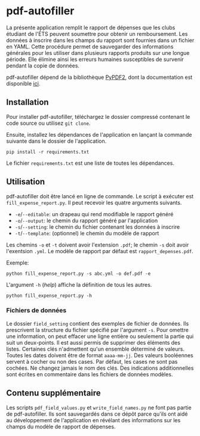 # pdf-autofiller

La présente application remplit le rapport de dépenses que les clubs étudiant
de l'ÉTS peuvent soumettre pour obtenir un remboursement. Les données à
inscrire dans les champs du rapport sont fournies dans un fichier en YAML.
Cette procédure permet de sauvegarder des informations générales pour les
utiliser dans plusieurs rapports produits sur une longue période. Elle élimine
ainsi les erreurs humaines susceptibles de survenir pendant la copie de
données.

pdf-autofiller dépend de la bibliothèque
[PyPDF2](https://github.com/mstamy2/PyPDF2),
dont la documentation est disponible [ici](https://pythonhosted.org/PyPDF2/).

## Installation

Pour installer pdf-autofiller, téléchargez le dossier compressé contenant le
code source ou utilisez `git clone`.

Ensuite, installez les dépendances de l'application en lançant la commande
suivante dans le dossier de l'application.

```pip install -r requirements.txt```

Le fichier `requirements.txt` est une liste de toutes les dépendances.

## Utilisation

pdf-autofiller doit être lancé en ligne de commande. Le script à exécuter est
`fill_expense_report.py`. Il peut recevoir les quatre arguments suivants.

* `-e`/`--editable`: un drapeau qui rend modifiable le rapport généré
* `-o`/`--output`: le chemin du rapport généré par l'application
* `-s`/`--setting`: le chemin du fichier contenant les données à inscrire
* `-t`/`--template`: (optionnel) le chemin du modèle de rapport

Les chemins `-o` et `-t` doivent avoir l'extension `.pdf`; le chemin `-s` doit
avoir l'exentsion `.yml`. Le modèle de rapport par défaut est
`rapport_depenses.pdf`.

Exemple:

```python fill_expense_report.py -s abc.yml -o def.pdf -e```

L'argument `-h` (*help*) affiche la définition de tous les autres.

```python fill_expense_report.py -h```

### Fichiers de données

Le dossier `field_setting` contient des exemples de fichier de données. Ils
prescrivent la structure du fichier spécifié par l'argument `-s`. Pour omettre
une information, on peut effacer une ligne entière ou seulement la partie qui
suit un deux-points. Il est aussi permis de supprimer des éléments des listes.
Certaines clés n'admettent qu'un ensemble déterminé de valeurs. Toutes les
dates doivent être de format `aaaa-mm-jj`. Des valeurs booléennes servent à
cocher ou non des cases. Par défaut, les cases ne sont pas cochées. Ne changez
jamais le nom des clés. Des indications additionnelles sont écrites en
commentaire dans les fichiers de données modèles.

## Contenu supplémentaire

Les scripts `pdf_field_values.py` et `write_field_names.py` ne font pas partie
de pdf-autofiller. Ils sont sauvegardés dans ce dépôt parce qu'ils ont aidé au
développement de l'application en révélant des informations sur les champs du
modèle de rapport de dépenses.
